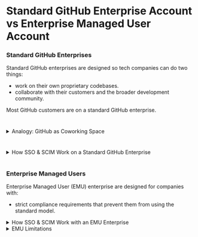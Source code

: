 # Standard GitHub Enterprise Account vs Enterprise Managed User Account

### Standard GitHub Enterprises

Standard GitHub enterprises are designed so tech companies can do two things:
- work on their own proprietary codebases.
- collaborate with their customers and the broader development community.

Most GitHub customers are on a standard GitHub enterprise. 

# <Line>

<details>
  <summary>Analogy: GitHub as Coworking Space</summary>
  <br>

  GitHub and the stanard GitHub enterprise are somewhat analogous to a physical coworking space.

  - Imagine a coworking space in a multi-level building:
    - First Floor
      - The first floor is for collaboration:
        - Although anyone can look in the windows when walking by the building, only members can actually get in.
        - To access the first floor, you _must_ be a member of the coworking space - you must have the door code and check in at the front desk.
    - Upper Floors
      - The upper floors house individual companies.
        - People walking by can't see in, and each floor is only accessible to employees of the particular company on that floor.
        - To access an upper floor, an employee must have the elevator code for that floor.

  <br>

  - Now think about GitHub:
    - Everyone with a personal account is part of the GitHub community.
      - All members of the GitHub community must log in with a username and password (and eventually with 2FA).
    - But only some people can access enterprise resources, i.e., organizations & private repositories.
      - Access to enterprise resources is invite only.
      - And access to enterprise resources protected by SSO requires an additional login.

  <br>
</details>

# <Line>

<details>
  <summary>How SSO & SCIM Work on a Standard GitHub Enterprise</summary>
  <br>
  
  - SAML SSO can be configured at the enterprise or organization level.
  - When an organization requires SSO:
    - A user must login to their personal GitHub account and login via SSO to access the organization's resources.
      - Note: users cannot access any private resources on GitHub without logging in to their personal account.
    - When a user's SSO session expires and they go to a link or URL for organization resources, they will be , they will be prompted to login via SSO.
    - If a user logs out of their GitHub personal account and then goes to a link or URL for organization resources, they will be promted to
      - 1) login to their personal account and
      - 2) login with SSO.
  - With standard enterprises:
    - User provisioning automatically invites an existing GitHub user to become a member of the organization.
      - When the user accepts the invite, they will be prompted to login with SSO. At that time, GitHub will link their GitHub personal account to their IdP identity.
    - User deprovisioning removes the GitHub user from the organization, and they will no longer be able to access the organization's resources.
  - Note: For standard enterprises, best practices is to set up SSO at the organization level as SCIM is only available at that level. In addition, configuring SSO at the organization level allows companies with multiple business entities/subsidiaries to configure SSO with different IdPs on different organizations.

  <br>
</details>

# <Line>

### Enterprise Managed Users

Enterprise Managed User (EMU) enterprise are designed for companies with:
- strict compliance requirements that prevent them from using the standard model.

<details>
  <summary>How SSO & SCIM Work with an EMU Enterprise</summary>
  <br>
  
  - SAML SSO & SCIM can be configured at the Enterprise level only.
  - Once SSO and SCIM are configured:
    - A user must login with SSO to access organization resources.
  - With EMUs:
    - user provisioning creates a new user account in GitHub.
    - user deprovisioning deletes the account.
  - There are some restrictions on EMU enterprises that do not apply to standard enterprises (see next dropdown).

  <br>
</details>

<details>
  <summary>EMU Limitations</summary>
  <br>

  <br>
</details>

